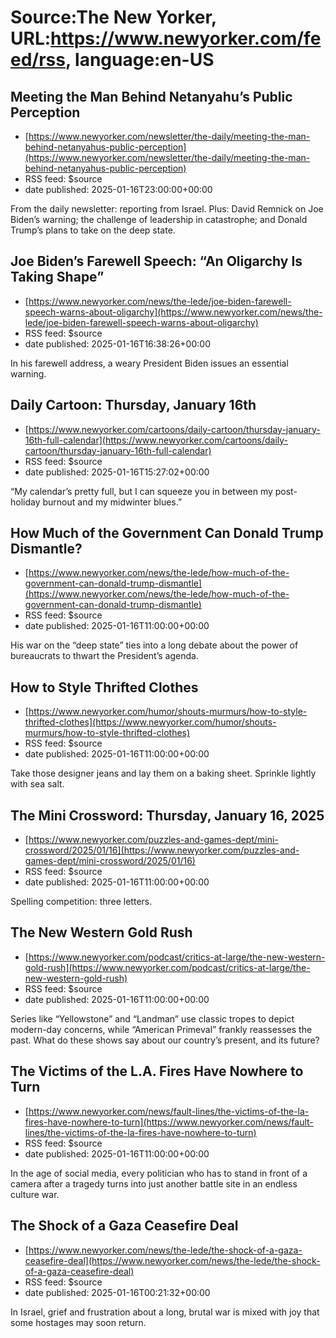 # Source:The New Yorker, URL:https://www.newyorker.com/feed/rss, language:en-US

## Meeting the Man Behind Netanyahu’s Public Perception
 - [https://www.newyorker.com/newsletter/the-daily/meeting-the-man-behind-netanyahus-public-perception](https://www.newyorker.com/newsletter/the-daily/meeting-the-man-behind-netanyahus-public-perception)
 - RSS feed: $source
 - date published: 2025-01-16T23:00:00+00:00

From the daily newsletter: reporting from Israel. Plus: David Remnick on Joe Biden’s warning; the challenge of leadership in catastrophe; and Donald Trump’s plans to take on the deep state.

## Joe Biden’s Farewell Speech: “An Oligarchy Is Taking Shape”
 - [https://www.newyorker.com/news/the-lede/joe-biden-farewell-speech-warns-about-oligarchy](https://www.newyorker.com/news/the-lede/joe-biden-farewell-speech-warns-about-oligarchy)
 - RSS feed: $source
 - date published: 2025-01-16T16:38:26+00:00

In his farewell address, a weary President Biden issues an essential warning.

## Daily Cartoon: Thursday, January 16th
 - [https://www.newyorker.com/cartoons/daily-cartoon/thursday-january-16th-full-calendar](https://www.newyorker.com/cartoons/daily-cartoon/thursday-january-16th-full-calendar)
 - RSS feed: $source
 - date published: 2025-01-16T15:27:02+00:00

“My calendar’s pretty full, but I can squeeze you in between my post-holiday burnout and my midwinter blues.”

## How Much of the Government Can Donald Trump Dismantle?
 - [https://www.newyorker.com/news/the-lede/how-much-of-the-government-can-donald-trump-dismantle](https://www.newyorker.com/news/the-lede/how-much-of-the-government-can-donald-trump-dismantle)
 - RSS feed: $source
 - date published: 2025-01-16T11:00:00+00:00

His war on the “deep state” ties into a long debate about the power of bureaucrats to thwart the President’s agenda.

## How to Style Thrifted Clothes
 - [https://www.newyorker.com/humor/shouts-murmurs/how-to-style-thrifted-clothes](https://www.newyorker.com/humor/shouts-murmurs/how-to-style-thrifted-clothes)
 - RSS feed: $source
 - date published: 2025-01-16T11:00:00+00:00

Take those designer jeans and lay them on a baking sheet. Sprinkle lightly with sea salt.

## The Mini Crossword: Thursday, January 16, 2025
 - [https://www.newyorker.com/puzzles-and-games-dept/mini-crossword/2025/01/16](https://www.newyorker.com/puzzles-and-games-dept/mini-crossword/2025/01/16)
 - RSS feed: $source
 - date published: 2025-01-16T11:00:00+00:00

Spelling competition: three letters.

## The New Western Gold Rush
 - [https://www.newyorker.com/podcast/critics-at-large/the-new-western-gold-rush](https://www.newyorker.com/podcast/critics-at-large/the-new-western-gold-rush)
 - RSS feed: $source
 - date published: 2025-01-16T11:00:00+00:00

Series like “Yellowstone” and “Landman” use classic tropes to depict modern-day concerns, while “American Primeval” frankly reassesses the past. What do these shows say about our country’s present, and its future?

## The Victims of the L.A. Fires Have Nowhere to Turn
 - [https://www.newyorker.com/news/fault-lines/the-victims-of-the-la-fires-have-nowhere-to-turn](https://www.newyorker.com/news/fault-lines/the-victims-of-the-la-fires-have-nowhere-to-turn)
 - RSS feed: $source
 - date published: 2025-01-16T11:00:00+00:00

In the age of social media, every politician who has to stand in front of a camera after a tragedy turns into just another battle site in an endless culture war.

## The Shock of a Gaza Ceasefire Deal
 - [https://www.newyorker.com/news/the-lede/the-shock-of-a-gaza-ceasefire-deal](https://www.newyorker.com/news/the-lede/the-shock-of-a-gaza-ceasefire-deal)
 - RSS feed: $source
 - date published: 2025-01-16T00:21:32+00:00

In Israel, grief and frustration about a long, brutal war is mixed with joy that some hostages may soon return.

